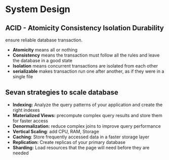 # System Design

## ACID - Atomicity Consistency Isolation Durability
ensure reliable database transaction. 
- **Atomicity** means all or nothing
- **Consistency** means the transaction must follow all the rules and leave the database in a good state
- **Isolation** means concurrent transactions are isolated from each other
- **serializable** makes transaction run one after another, as if they were in a single file

## Sevan strategies to scale database
- **Indexing:** Analyze the query patterns of your application and create the right indexes
- **Materialized Views:** precompute complex query results and store them for faster access
- **Denormalization:** reduce complex joins to improve query performance
- **Vertical Scaling**: add CPU, RAM, Storage
- **Caching**: Store frequently accessed data in a faster storage layer
- **Replication:** Create replicas of your primary database
- **Sharding:** Load resources that the page will need before they are needed
